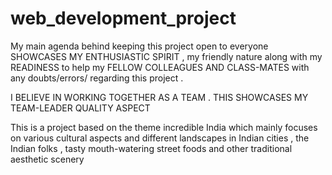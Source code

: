 # web_development_project

My main agenda behind keeping this project open to everyone SHOWCASES MY ENTHUSIASTIC SPIRIT , my friendly nature along with my READINESS to help my FELLOW COLLEAGUES AND CLASS-MATES with any doubts/errors/ regarding this project . 

I BELIEVE IN WORKING TOGETHER AS A TEAM . THIS SHOWCASES MY TEAM-LEADER QUALITY ASPECT

This is a project based on the theme incredible India which mainly focuses on various cultural aspects and different landscapes in Indian cities , the Indian folks , tasty mouth-watering street foods and other traditional aesthetic scenery


